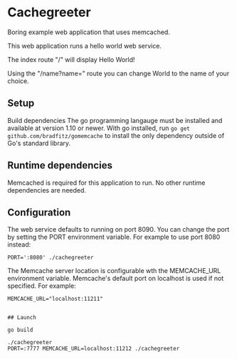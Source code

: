 Cachegreeter
============

Boring example web application that uses memcached.

This web application runs a hello world web service.

The index route "/" will display Hello World!

Using the "/name?name=" route you can change World to the name of your choice.

## Setup

Build dependencies
The go programming langauge must be installed and available at version 1.10 or newer.
With go installed, run `go get github.com/bradfitz/gomemcache` to install the only dependency outside of Go's standard library.

## Runtime dependencies

Memcached is required for this application to run. No other runtime dependencies are needed.

## Configuration

The web service defaults to running on port 8090. You can change the port by setting the PORT environment variable. For example to use port 8080 instead:
```
PORT=':8080' ./cachegreeter
```

The Memcache server location is configurable wth the MEMCACHE_URL environment variable. Memcache's default port on localhost is used if not specified.
For example:
```
MEMCACHE_URL="localhost:11211"


## Launch

go build

./cachegreeter
PORT=:7777 MEMCACHE_URL=localhost:11212 ./cachegreeter
